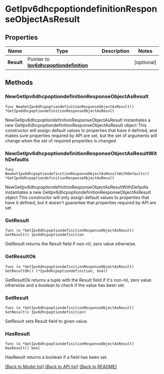 # GetIpv6dhcpoptiondefinitionResponseObjectAsResult

## Properties

Name | Type | Description | Notes
------------ | ------------- | ------------- | -------------
**Result** | Pointer to [**Ipv6dhcpoptiondefinition**](Ipv6dhcpoptiondefinition.md) |  | [optional] 

## Methods

### NewGetIpv6dhcpoptiondefinitionResponseObjectAsResult

`func NewGetIpv6dhcpoptiondefinitionResponseObjectAsResult() *GetIpv6dhcpoptiondefinitionResponseObjectAsResult`

NewGetIpv6dhcpoptiondefinitionResponseObjectAsResult instantiates a new GetIpv6dhcpoptiondefinitionResponseObjectAsResult object
This constructor will assign default values to properties that have it defined,
and makes sure properties required by API are set, but the set of arguments
will change when the set of required properties is changed

### NewGetIpv6dhcpoptiondefinitionResponseObjectAsResultWithDefaults

`func NewGetIpv6dhcpoptiondefinitionResponseObjectAsResultWithDefaults() *GetIpv6dhcpoptiondefinitionResponseObjectAsResult`

NewGetIpv6dhcpoptiondefinitionResponseObjectAsResultWithDefaults instantiates a new GetIpv6dhcpoptiondefinitionResponseObjectAsResult object
This constructor will only assign default values to properties that have it defined,
but it doesn't guarantee that properties required by API are set

### GetResult

`func (o *GetIpv6dhcpoptiondefinitionResponseObjectAsResult) GetResult() Ipv6dhcpoptiondefinition`

GetResult returns the Result field if non-nil, zero value otherwise.

### GetResultOk

`func (o *GetIpv6dhcpoptiondefinitionResponseObjectAsResult) GetResultOk() (*Ipv6dhcpoptiondefinition, bool)`

GetResultOk returns a tuple with the Result field if it's non-nil, zero value otherwise
and a boolean to check if the value has been set.

### SetResult

`func (o *GetIpv6dhcpoptiondefinitionResponseObjectAsResult) SetResult(v Ipv6dhcpoptiondefinition)`

SetResult sets Result field to given value.

### HasResult

`func (o *GetIpv6dhcpoptiondefinitionResponseObjectAsResult) HasResult() bool`

HasResult returns a boolean if a field has been set.


[[Back to Model list]](../README.md#documentation-for-models) [[Back to API list]](../README.md#documentation-for-api-endpoints) [[Back to README]](../README.md)


